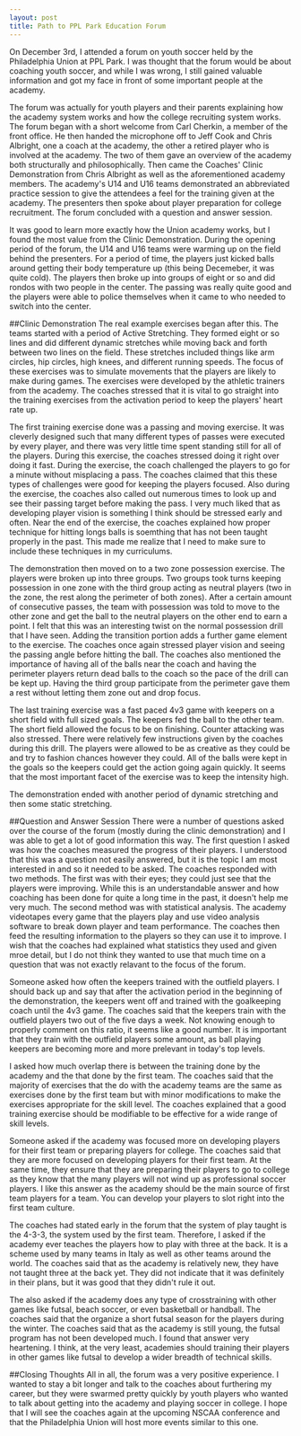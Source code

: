 ```yaml
---
layout: post
title: Path to PPL Park Education Forum
---
```

<p class="lead">On December 3rd, I attended a forum on youth soccer held by the Philadelphia Union at PPL Park. I was thought that the forum would be about coaching youth soccer, and while I was wrong, I still gained valuable information and got my face in front of some important people at the academy.</p>

The forum was actually for youth players and their parents explaining how the academy system works and how the college recruiting system works. The forum began with a short welcome from Carl Cherkin, a member of the front office. He then handed the microphone off to Jeff Cook and Chris Albright, one a coach at the academy, the other a retired player who is involved at the academy. The two of them gave an overview of the academy both structurally and philosophically. Then came the Coaches' Clinic Demonstration from Chris Albright as well as the aforementioned academy members. The academy's U14 and U16 teams demonstrated an abbreviated practice session to give the attendees a feel for the training given at the academy. The presenters then spoke about player preparation for college recruitment. The forum concluded with a question and answer session.

It was good to learn more exactly how the Union academy works, but I found the most value from the Clinic Demonstration. During the opening period of the forum, the U14 and U16 teams were warming up on the field behind the presenters. For a period of time, the players just kicked balls around getting their body temperature up (this being Decemeber, it was quite cold). The players then broke up into groups of eight or so and did rondos with two people in the center. The passing was really quite good and the players were able to police themselves when it came to who needed to switch into the center. 

##Clinic Demonstration
The real example exercises began after this. The teams started with a period of Active Stretching. They formed eight or so lines and did different dynamic stretches while moving back and forth between two lines on the field. These stretches included things like arm circles, hip circles, high knees, and different running speeds. The focus of these exercises was to simulate movements that the players are likely to make during games. The exercises were developed by the athletic trainers from the academy. The coaches stressed that it is vital to go straight into the training exercises from the activation period to keep the players' heart rate up. 

The first training exercise done was a passing and moving exercise. It was cleverly designed such that many different types of passes were executed by every player, and there was very little time spent standing still for all of the players. During this exercise, the coaches stressed doing it right over doing it fast. During the exercise, the coach challenged the players to go for a minute without misplacing a pass. The coaches claimed that this these types of challenges were good for keeping the players focused. Also during the exercise, the coaches also called out numerous times to look up and see their passing target before making the pass. I very much liked that as developing player vision is something I think should be stressed early and often. Near the end of the exercise, the coaches explained how proper technique for hitting longs balls is soemthing that has not been taught properly in the past. This made me realize that I need to make sure to include these techniques in my curriculums.

The demonstration then moved on to a two zone possession exercise. The players were broken up into three groups. Two groups took turns keeping possession in one zone with the third group acting as neutral players (two in the zone, the rest along the perimeter of both zones). After a certain amount of consecutive passes, the team with possession was told to move to the other zone and get the ball to the neutral players on the other end to earn a point. I felt that this was an interesting twist on the normal possession drill that I have seen. Adding the transition portion adds a further game element to the exercise. The coaches once again stressed player vision and seeing the passing angle before hitting the ball. The coaches also mentioned the importance of having all of the balls near the coach and having the perimeter players return dead balls to the coach so the pace of the drill can be kept up. Having the third group participate from the perimeter gave them a rest without letting them zone out and drop focus.

The last training exercise was a fast paced 4v3 game with keepers on a short field with full sized goals. The keepers fed the ball to the other team. The short field allowed the focus to be on finishing. Counter attacking was also stressed. There were relatively few instructions given by the coaches during this drill. The players were allowed to be as creative as they could be and try to fashion chances however they could. All of the balls were kept in the goals so the keepers could get the action going again quickly. It seems that the most important facet of the exercise was to keep the intensity high.

The demonstration ended with another period of dynamic stretching and then some static stretching. 

##Question and Answer Session
There were a number of questions asked over the course of the forum (mostly during the clinic demonstration) and I was able to get a lot of good information this way. The first question I asked was how the coaches measured the progress of their players. I understood that this was a question not easily answered, but it is the topic I am most interested in and so it needed to be asked. The coaches responded with two methods. The first was with their eyes; they could just see that the players were improving. While this is an understandable answer and how coaching has been done for quite a long time in the past, it doesn't help me very much. The second method was with statistical analysis. The academy videotapes every game that the players play and use video analysis software to break down player and team performance. The coaches then feed the resulting information to the players so they can use it to improve. I wish that the coaches had explained what statistics they used and given mroe detail, but I do not think they wanted to use that much time on a question that was not exactly relavant to the focus of the forum.

Someone asked how often the keepers trained with the outfield players. I should back up and say that after the activation period in the beginning of the demonstration, the keepers went off and trained with the goalkeeping coach until the 4v3 game. The coaches said that the keepers train with the outfield players two out of the five days a week. Not knowing enough to properly comment on this ratio, it seems like a good number. It is important that they train with the outfield players some amount, as ball playing keepers are becoming more and more prelevant in today's top levels.

I asked how much overlap there is between the training done by the academy and the that done by the first team. The coaches said that the majority of exercises that the do with the academy teams are the same as exercises done by the first team but with minor modifications to make the exercises appropriate for the skill level. The coaches explained that a good training exercise should be modifiable to be effective for a wide range of skill levels.

Someone asked if the academy was focused more on developing players for their first team or preparing players for college. The coaches said that they are more focused on developing players for their first team. At the same time, they ensure that they are preparing their players to go to college as they know that the many players will not wind up as professional soccer players. I like this answer as the academy should be the main source of first team players for a team. You can develop your players to slot right into the first team culture.

The coaches had stated early in the forum that the system of play taught is the 4-3-3, the system used by the first team. Therefore, I asked if the academy ever teaches the players how to play with three at the back. It is a scheme used by many teams in Italy as well as other teams around the world. The coaches said that as the academy is relatively new, they have not taught three at the back yet. They did not indicate that it was definitely in their plans, but it was good that they didn't rule it out.

The also asked if the academy does any type of crosstraining with other games like futsal, beach soccer, or even basketball or handball. The coaches said that the organize a short futsal season for the players during the winter. The coaches said that as the academy is still young, the futsal program has not been developed much. I found that answer very heartening. I think, at the very least, academies should training their players in other games like futsal to develop a wider breadth of technical skills.

##Closing Thoughts
All in all, the forum was a very positive experience. I wanted to stay a bit longer and talk to the coaches about furthering my career, but they were swarmed pretty quickly by youth players who wanted to talk about getting into the academy and playing soccer in college. I hope that I will see the coaches again at the upcoming NSCAA conference and that the Philadelphia Union will host more events similar to this one.
